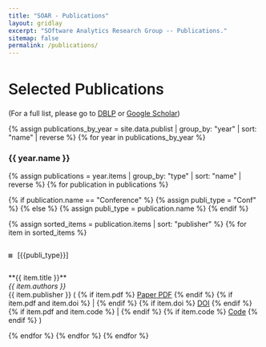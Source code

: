 ```yaml
---
title: "SOAR - Publications"
layout: gridlay
excerpt: "SOftware Analytics Research Group -- Publications."
sitemap: false
permalink: /publications/
---
```


<h1 style="font-family: 'Roboto', sans-serif; font-weight: 500; font-size: 32px;">Selected Publications</h1>

(For a full list, please go to [DBLP](https://dblp.uni-trier.de/pers/hd/l/Lo_0001:David) or [Google Scholar](http://scholar.google.com/citations?user=Ra4bt-oAAAAJ&hl=en))

{% assign publications_by_year = site.data.publist | group_by: "year" | sort: "name" | reverse %}
{% for year in publications_by_year %}

### {{ year.name }}

{% assign publications = year.items | group_by: "type" | sort: "name" | reverse %}
{% for publication in publications %}

{% if publication.name == "Conference" %}
{% assign publi_type = "Conf" %}
{% else %}
{% assign publi_type = publication.name %}
{% endif %}

{% assign sorted_items = publication.items | sort: "publisher" %}
{% for item in sorted_items %}

<div class="col-sm-1" style="padding:0px">
  <div class="box {{publi_type}}"></div>
  <p style="display:inline-block;">[{{publi_type}}]</p>
</div>
<div class="col-sm-11">
<p>
**{{ item.title }}** <br/>
<em>{{ item.authors }} </em><br/>
{{ item.publisher }} ( {% if item.pdf %} <a href="/papers/{{ year.name }}/{{ item.pdf }}" target="_blank">Paper PDF</a> {% endif %} {% if item.pdf and item.doi %} | {% endif %} {% if item.doi %} <a href="{{ item.doi }}" target="_blank">DOI</a> {% endif %} {% if item.pdf and item.code %} | {% endif %} {% if item.code %} <a href="{{ item.code }}" target="_blank">Code</a> {% endif %} )
</p>
</div>
{% endfor %}
{% endfor %}
{% endfor %}

<style>
.container {
  height: 200px;
  position: relative;
  border: 3px solid green;
}

.vertical-center {
  margin: 0;
  position: absolute;
  top: 50%;
  -ms-transform: translateY(-50%);
  transform: translateY(-50%);
}

.box {
  display:inline-block;
  width:8px;
  height:8px;
  background-color: grey;
  margin-right:6px;
}

.Journal{
  background-color: #C32B72;
}
.Conf{
  background-color: #196CA3;
}
.Arxiv{
  background-color: #606B70;
}
.Editorship{
  background-color: #33C3BA;
}
</style>
